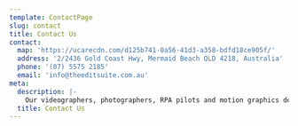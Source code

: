 ```yaml
---
template: ContactPage
slug: contact
title: Contact Us
contact:
  map: 'https://ucarecdn.com/d125b741-0a56-41d3-a358-bdfd18ce905f/'
  address: '2/2436 Gold Coast Hwy, Mermaid Beach QLD 4218, Australia'
  phone: '(07) 5575 2185'
  email: 'info@theeditsuite.com.au'
meta:
  description: |-
    Our videographers, photographers, RPA pilots and motion graphics designers take a new school approach to all of the videos we create and are constantly adding to our vast array of professional film production gear to make all of our videos stand out.
  title: Contact Us
---
```

